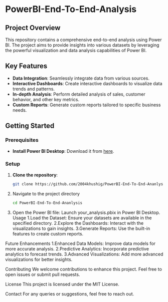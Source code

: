 # PowerBI-End-To-End-Analysis

## Project Overview

This repository contains a comprehensive end-to-end analysis using Power BI. The project aims to provide insights into various datasets by leveraging the powerful visualization and data analysis capabilities of Power BI.

## Key Features

- **Data Integration**: Seamlessly integrate data from various sources.
- **Interactive Dashboards**: Create interactive dashboards to visualize data trends and patterns.
- **In-depth Analysis**: Perform detailed analysis of sales, customer behavior, and other key metrics.
- **Custom Reports**: Generate custom reports tailored to specific business needs.

## Getting Started

### Prerequisites

- **Install Power BI Desktop**: Download it from [here](https://powerbi.microsoft.com/).

### Setup

1. **Clone the repository**:
   ```sh
   git clone https://github.com/2004khushig/PowerBI-End-To-End-Ananlysis.git
2. Navigate to the project directory
   ```sh
   cd PowerBI-End-To-End-Ananlysis
3. Open the Power BI file:
     Launch your_analysis.pbix in Power BI Desktop.
Usage
    1.Load the Dataset: Ensure your datasets are available in the specified directory.
    2.Explore the Dashboards: Interact with the visualizations to gain insights.
    3.Generate Reports: Use the built-in features to create custom reports.
   
Future Enhancements
    1.Enhanced Data Models: Improve data models for more accurate analysis.
    2.Predictive Analytics: Incorporate predictive analytics to forecast trends.
    3.Advanced Visualizations: Add more advanced visualizations for better insights.
    
Contributing
We welcome contributions to enhance this project. Feel free to open issues or submit pull requests.

License
This project is licensed under the MIT License.

Contact
For any queries or suggestions, feel free to reach out.
